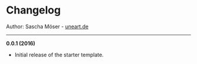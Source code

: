 # Changelog

Author: Sascha Möser - [uneart.de](http://uneart.de)

******************

**0.0.1 (2016)**
- Initial release of the starter template.
